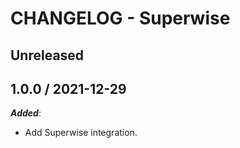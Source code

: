 # CHANGELOG - Superwise

## Unreleased

## 1.0.0 / 2021-12-29

***Added***:

* Add Superwise integration.
